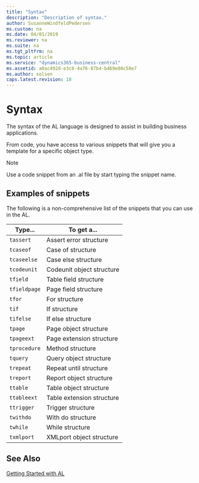 ```yaml
---
title: "Syntax"
description: "Description of syntax."
author: SusanneWindfeldPedersen
ms.custom: na
ms.date: 04/01/2019
ms.reviewer: na
ms.suite: na
ms.tgt_pltfrm: na
ms.topic: article
ms.service: "dynamics365-business-central"
ms.assetid: a0ac492d-e3c8-4a76-87b4-b469e08c58e7
ms.author: solsen
caps.latest.revision: 18
---
```




# Syntax
The syntax of the AL language is designed to assist in building business applications.

From code, you have access to various snippets that will give you a template for a specific object type. 

> [!NOTE]  
> Use a code snippet from an .al file by start typing the snippet name.

## <a name="ExamplesOfSnippets"></a> Examples of snippets
The following is a non-comprehensive list of the snippets that you can use in the AL.

|Type... | To get a... |
|--------|-------------|
|```tassert```| Assert error structure|
|```tcaseof```| Case of structure|
|```tcaseelse```| Case else structure|
|```tcodeunit```| Codeunit object structure|
|```tfield```| Table field structure|
|```tfieldpage```| Page field structure|
|```tfor```| For structure|
|```tif```| If structure|
|```tifelse```| If else structure|
|```tpage```| Page object structure|
|```tpageext```| Page extension structure|
|```tprocedure```| Method structure |
|```tquery```| Query object structure | 
|```trepeat```| Repeat until structure|
|```treport```| Report object structure|
|```ttable```| Table object structure|
|```ttableext```| Table extension structure|
|```ttrigger```| Trigger structure|
|```twithdo```| With do structure|
|```twhile```| While structure|
|```txmlport```| XMLport object structure|

## See Also
[Getting Started with AL](devenv-get-started.md)  